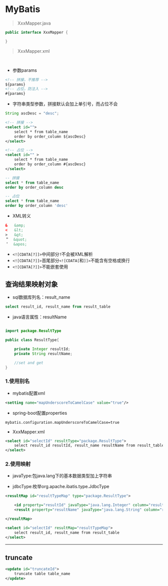 # MyBatis


> XxxMapper.java

```java
public interface XxxMapper {

}


```
> XxxMapper.xml

```xml



```

- 参数params
```xml
<!-- 拼接，不推荐 -->
${params}
<!-- 占位，防注入 -->
#{params}
```
- 字符串类型参数，拼接默认会加上单引号，而占位不会
```java
String ascDesc = "desc";

```

```xml
<!-- 拼接 -->
<select id="">
    select * from table_name
    order by order_column ${ascDesc}
</select>

<!-- 占位 -->
<select id="" >
    select * from table_name
    order by order_column #{ascDesc}
</select>

```

```sql
-- 拼接
select * from table_name
order by order_column desc

-- 占位
select * from table_name
order by order_column 'desc'

```


- XML转义
```xml
&   &amp;
<   &lt;
>   &gt;
＂  &quot;
＇  &apos;
```

- `<![CDATA[?]]>`中间部分`?`不会被XML解析
- `<![CDATA[?]]>`首尾部分`<![CDATA[`和`]]>`不能含有空格或换行
- `<![CDATA[?]]>`不能嵌套使用






## 查询结果映射对象
- sql数据库列名：result_name
```sql
select result_id, result_name from result_table
```

- java语言属性：resultName
```java

import package.ResultType

public class ResultType{

    private Integer resultId;
    private String resultName;

    //set and get
}

```

### 1.使用别名
- mybatis配置xml
```xml
<setting name="mapUnderscoreToCamelCase" value="true"/>
```
- spring-boot配置properties
```properties
mybatis.configuration.mapUnderscoreToCamelCase=true
```

- XxxMapper.xml

```xml
<select id="selectId" resultType="package.ResultType">
    select result_id resultId, result_name resultName from result_table
</select>


```


### 2.使用映射

- javaType:包java.lang下的基本数据类型加上字符串

- jdbcType:枚举org.apache.ibatis.type.JdbcType

```xml
<resultMap id="resultTypeMap" type="package.ResultType">

    <id property="resultId" javaType="java.lang.Integer" column="result_id"  jdbcType="Integer" />
    <result property="resultName" javaType="java.lang.String" column="result_name" jdbcType="VARCHAR" />

</resultMap>

<select id="selectId" resultMap="resultTypeMap">
    select result_id, result_name from result_table
</select>

```



---
## truncate

```xml
<update id="truncateId">
    truncate table table_name
</update>

```
